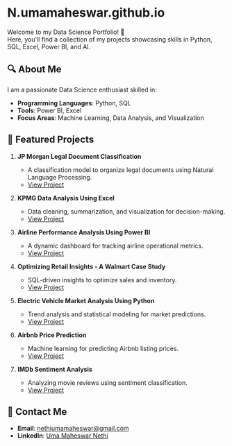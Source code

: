 # N.umamaheswar.github.io

Welcome to my Data Science Portfolio! 🚀  
Here, you'll find a collection of my projects showcasing skills in Python, SQL, Excel, Power BI, and AI.

## 🔍 About Me
I am a passionate Data Science enthusiast skilled in:  
- **Programming Languages**: Python, SQL  
- **Tools**: Power BI, Excel  
- **Focus Areas**: Machine Learning, Data Analysis, and Visualization  

## 📂 Featured Projects
1. **JP Morgan Legal Document Classification**  
   - A classification model to organize legal documents using Natural Language Processing.  
   - [View Project](Project1_JP_Morgan_Classification/README.md)

2. **KPMG Data Analysis Using Excel**  
   - Data cleaning, summarization, and visualization for decision-making.  
   - [View Project](Project2_KPMG_Data_Analysis/README.md)

3. **Airline Performance Analysis Using Power BI**  
   - A dynamic dashboard for tracking airline operational metrics.  
   - [View Project](Project3_Airline_Performance/README.md)
4. **Optimizing Retail Insights - A Walmart Case Study**  
   - SQL-driven insights to optimize sales and inventory.  
   - [View Project](Project4_Walmart_Insights/README.md)

5. **Electric Vehicle Market Analysis Using Python**  
   - Trend analysis and statistical modeling for market predictions.  
   - [View Project](Project5_EV_Market_Analysis/README.md)

6. **Airbnb Price Prediction**  
   - Machine learning for predicting Airbnb listing prices.  
   - [View Project](Project6_Airbnb_Price_Prediction/README.md)

7. **IMDb Sentiment Analysis**  
   - Analyzing movie reviews using sentiment classification.  
   - [View Project](Project7_IMDb_Sentiment_Analysis/README.md)

## 🌟 Contact Me
- **Email**: nethiumamaheswar@gmail.com  
- **LinkedIn**: [Uma Maheswar Nethi](https://www.linkedin.com/in/uma-maheswar-nethi-11b596195)

